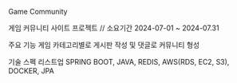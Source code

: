 Game Community

게임 커뮤니티 사이트 프로젝트 // 소요기간 2024-07-01 ~ 2024-07.31

주요 기능
게임 카테고리별로 게시판 작성 및 댓글로 커뮤니티 형성


기술 스펙 리스트업
SPRING BOOT, JAVA, REDIS, AWS(RDS, EC2, S3), DOCKER, JPA

